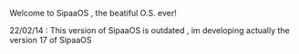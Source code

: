 Welcome to SipaaOS , the beatiful O.S. ever!

22/02/14 : This version of SipaaOS is outdated , im developing actually the version 17 of SipaaOS
